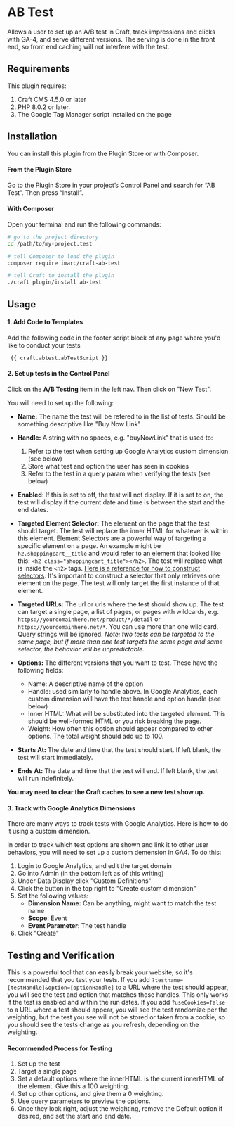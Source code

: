 # AB Test

Allows a user to set up an A/B test in Craft, track impressions and clicks with GA-4, and serve different versions. The serving is done in the front end, so front end caching will not interfere with the test.

## Requirements

This plugin requires:

1. Craft CMS 4.5.0 or later
2. PHP 8.0.2 or later.
3. The Google Tag Manager script installed on the page

## Installation

You can install this plugin from the Plugin Store or with Composer.

#### From the Plugin Store

Go to the Plugin Store in your project’s Control Panel and search for “AB Test”. Then press “Install”.

#### With Composer

Open your terminal and run the following commands:

```bash
# go to the project directory
cd /path/to/my-project.test

# tell Composer to load the plugin
composer require imarc/craft-ab-test

# tell Craft to install the plugin
./craft plugin/install ab-test
```

## Usage

#### 1. Add Code to Templates

Add the following code in the footer script block of any page where you'd like to conduct your tests
```
 {{ craft.abtest.abTestScript }}
```

#### 2. Set up tests in the Control Panel

Click on the **A/B Testing** item in the left nav. Then click on "New Test".

You will need to set up the following:
- **Name:** The name the test will be refered to in the list of tests. Should be something descriptive like "Buy Now Link"

- **Handle:** A string with no spaces, e.g. "buyNowLink" that is used to:
  1. Refer to the test when setting up Google Analytics custom dimension (see below)
  2. Store what test and option the user has seen in cookies
  3. Refer to the test in a query param when verifying the tests (see below)
- **Enabled**: If this is set to off, the test will not display. If it is set to on, the test will display if the current date and time is between the start and the end dates.

- **Targeted Element Selector:** The element on the page that the test should target. The test will replace the inner HTML for whatever is within this element. Element Selectors are a powerful way of targeting a specific element on a page. An example might be `h2.shoppingcart__title` and would refer to an element that looked like this: `<h2 class="shoppingcart_title"></h2>`. The test will replace what is inside the `<h2>` tags. [Here is a reference for how to construct selectors](https://www.w3schools.com/cssref/css_selectors.php). It's important to construct a selector that only retrieves one element on the page. The test will only target the first instance of that element.

- **Targeted URLs:** The url or urls where the test should show up. The test can target a single page, a list of pages, or pages with wildcards, e.g. `https://yourdomainhere.net/product/*/detail` or `https://yourdomainhere.net/*`. You can use more than one wild card. Query strings will be ignored. *Note: two tests can be targeted to the same page, but if more than one test targets the same page and same selector, the behavior will be unpredictable.*

- **Options:** The different versions that you want to test. These have the following fields:
  - Name: A descriptive name of the option
  - Handle: used similarly to handle above. In Google Analytics, each custom dimension will have the test handle and option handle (see below)
  - Inner HTML: What will be substituted into the targeted element. This should be well-formed HTML or you risk breaking the page.
  - Weight: How often this option should appear compared to other options. The total weight should add up to 100.

- **Starts At:** The date and time that the test should start. If left blank, the test will start immediately.

- **Ends At:** The date and time that the test will end. If left blank, the test will run indefinitely.

**You may need to clear the Craft caches to see a new test show up.**

#### 3. Track with Google Analytics Dimensions
There are many ways to track tests with Google Analytics. Here is how to do it using a custom dimension. 

In order to track which test options are shown and link it to other user behaviors, you will need to set up a custom demension in GA4. To do this:
1. Login to Google Analytics, and edit the target domain
2. Go into Admin (in the bottom left as of this writing)
3. Under Data Display click "Custom Definitions"
4. Click the button in the top right to "Create custom dimension"
5. Set the following values:
   - **Dimension Name:** Can be anything, might want to match the test name
   - **Scope**: Event
   - **Event Parameter**: The test handle
6. Click "Create"

## Testing and Verification
This is a powerful tool that can easily break your website, so it's recommended that you test your tests. If you add `?testname=[testHandle]&option=[optionHandle]` to a URL where the test should appear, you will see the test and option that matches those handles. This only works if the test is enabled and within the run dates. If you add `?useCookies=false` to a URL where a test should appear, you will see the test randomize per the weighting, but the test you see will not be stored or taken from a cookie, so you should see the tests change as you refresh, depending on the weighting.

#### Recommended Process for Testing
1. Set up the test
2. Target a single page
3. Set a default options where the innerHTML is the current innerHTML of the element. Give this a 100 weighting.
4. Set up other options, and give them a 0 weighting.
5. Use query parameters to preview the options.
6. Once they look right, adjust the weighting, remove the Default option if desired, and set the start and end date.


